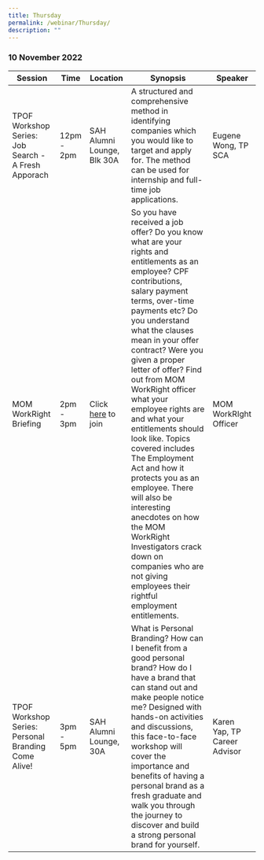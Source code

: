 ```yaml
---
title: Thursday
permalink: /webinar/Thursday/
description: ""
---
```

### 10 November 2022

| Session | Time | Location | Synopsis | Speaker |
| - | - | - | - | - |
| TPOF Workshop Series: Job Search - A Fresh Apporach  | 12pm - 2pm | SAH Alumni Lounge, Blk 30A | A structured and comprehensive method in identifying companies which you would like to target and apply for. The method can be used for internship and full-time job applications. | Eugene Wong, TP SCA |
| MOM WorkRight Briefing  | 2pm - 3pm | Click [here](https://teams.microsoft.com/l/meetup-join/19:4EcoKuqb71iF7HAmajW0VPeFg7cJCjEjmEFUjgK4E5g1@thread.tacv2/1656384425550?context=%7B%22Tid%22:%2225a99bf0-8e72-472a-ae50-adfbdf0df6f1%22,%22Oid%22:%22c083ea69-58c5-4cf2-9ce1-de712a1a8226%22%7D) to join | So you have received a job offer? Do you know what are your rights and entitlements as an employee? CPF contributions, salary payment terms, over-time payments etc? Do you understand what the clauses mean in your offer contract? Were you given a proper letter of offer? Find out from MOM WorkRight officer what your employee rights are and what your entitlements should look like. Topics covered includes The Employment Act and how it protects you as an employee. There will also be interesting anecdotes on how the MOM WorkRight Investigators crack down on companies who are not giving employees their rightful employment entitlements.  | MOM WorkRIght Officer |
| TPOF Workshop Series: Personal Branding Come Alive!  | 3pm - 5pm | SAH Alumni Lounge, 30A | What is Personal Branding? How can I benefit from a good personal brand? How do I have a brand that can stand out and make people notice me? Designed with hands-on activities and discussions, this face-to-face workshop will cover the importance and benefits of having a personal brand as a fresh graduate and walk you through the journey to discover and build a strong personal brand for yourself.  | Karen Yap, TP Career Advisor |
